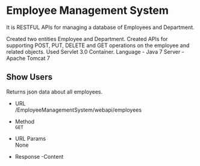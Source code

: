 # Employee Management System
It is RESTFUL APIs for managing a database of Employees and Department.


Created two entities Employee and Department.
Created APIs for supporting POST, PUT, DELETE and GET operations on the employee and related objects. 
Used Servlet 3.0 Container.
Language - Java 7
Server - Apache Tomcat 7

## Show Users
Returns json data about all employees.

- URL<br />
/EmployeeManagementSystem/webapi/employees 

- Method<br />
`GET`

- URL Params<br />
None

- Response
  -Content


